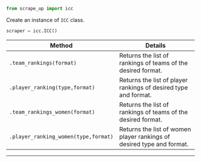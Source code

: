 ```py
from scrape_up import icc
```

Create an instance of `ICC` class.

```python
scraper = icc.ICC()
```

| Method                               | Details                                                               |
| ------------------------------------ | --------------------------------------------------------------------- |
| `.team_rankings(format)`             | Returns the list of rankings of teams of the desired format.          |
| `.player_ranking(type,format)`       | Returns the list of player rankings of desired type and format.       |
| `.team_rankings_women(format)`       | Returns the list of rankings of teams of the desired format.          |
| `.player_ranking_women(type,format)` | Returns the list of women player rankings of desired type and format. |

---
